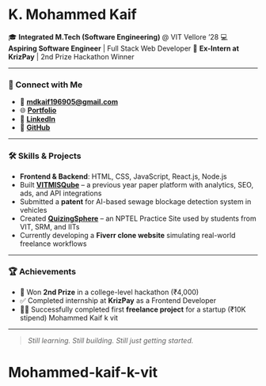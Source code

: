 
# K. Mohammed Kaif 

🎓 **Integrated M.Tech (Software Engineering)** @ VIT Vellore ’28
💻 **Aspiring Software Engineer** | Full Stack Web Developer
💼 **Ex-Intern at KrizPay** | 2nd Prize Hackathon Winner

---

### 🔗 Connect with Me

* 📧 **[mdkaif196905@gmail.com](mailto:mdkaif196905@gmail.com)**
* 🌐 **[Portfolio](https://mohammedkaifk-portfolio.netlify.app/)**
* 💼 **[LinkedIn](https://www.linkedin.com/in/k-mohammed-kaif-62510728b/)**
* 🐙 **[GitHub](https://github.com/MdKaif123-art)**

---

### 🛠️ Skills & Projects

* **Frontend & Backend**: HTML, CSS, JavaScript, React.js, Node.js
* Built **[VITMISQube](https://vitmisqube.netlify.app/)** – a previous year paper platform with analytics, SEO, ads, and API integrations
* Submitted a **patent** for AI-based sewage blockage detection system in vehicles
* Created **[QuizingSphere](https://quizingsphere.netlify.app/)** – an NPTEL Practice Site used by students from VIT, SRM, and IITs
* Currently developing a **Fiverr clone website** simulating real-world freelance workflows

---

### 🏆 Achievements

* 🥈 Won **2nd Prize** in a college-level hackathon (₹4,000)
* ✅ Completed internship at **KrizPay** as a Frontend Developer
* 🧑‍💻 Successfully completed first **freelance project** for a startup (₹10K stipend)
Mohammed Kaif k vit

---

> *Still learning. Still building. Still just getting started.*
# Mohammed-kaif-k-vit
